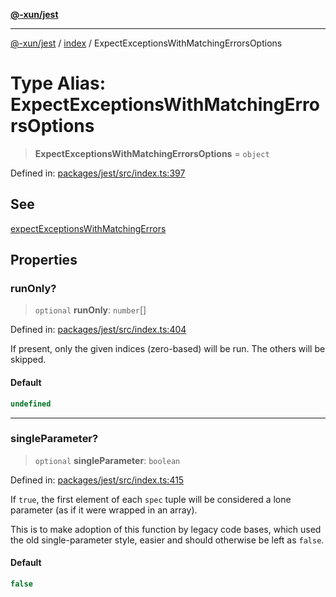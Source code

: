 [**@-xun/jest**](../../README.md)

***

[@-xun/jest](../../README.md) / [index](../README.md) / ExpectExceptionsWithMatchingErrorsOptions

# Type Alias: ExpectExceptionsWithMatchingErrorsOptions

> **ExpectExceptionsWithMatchingErrorsOptions** = `object`

Defined in: [packages/jest/src/index.ts:397](https://github.com/Xunnamius/test-utils/blob/7b732a33cd472e83f55aefb75597a44f5c55f01d/packages/jest/src/index.ts#L397)

## See

[expectExceptionsWithMatchingErrors](../functions/expectExceptionsWithMatchingErrors.md)

## Properties

### runOnly?

> `optional` **runOnly**: `number`[]

Defined in: [packages/jest/src/index.ts:404](https://github.com/Xunnamius/test-utils/blob/7b732a33cd472e83f55aefb75597a44f5c55f01d/packages/jest/src/index.ts#L404)

If present, only the given indices (zero-based) will be run. The others
will be skipped.

#### Default

```ts
undefined
```

***

### singleParameter?

> `optional` **singleParameter**: `boolean`

Defined in: [packages/jest/src/index.ts:415](https://github.com/Xunnamius/test-utils/blob/7b732a33cd472e83f55aefb75597a44f5c55f01d/packages/jest/src/index.ts#L415)

If `true`, the first element of each `spec` tuple will be considered a
lone parameter (as if it were wrapped in an array).

This is to make adoption of this function by legacy code bases, which
used the old single-parameter style, easier and should otherwise be
left as `false`.

#### Default

```ts
false
```
